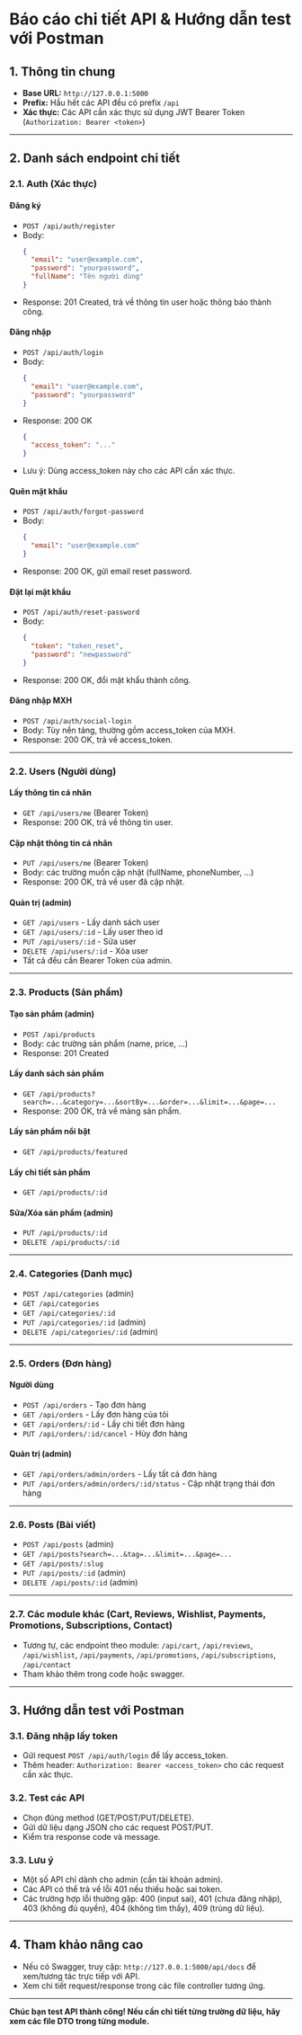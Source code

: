 # Báo cáo chi tiết API & Hướng dẫn test với Postman

## 1. Thông tin chung
- **Base URL:** `http://127.0.0.1:5000`
- **Prefix:** Hầu hết các API đều có prefix `/api`
- **Xác thực:** Các API cần xác thực sử dụng JWT Bearer Token (`Authorization: Bearer <token>`)

---

## 2. Danh sách endpoint chi tiết

### 2.1. Auth (Xác thực)
#### Đăng ký
- `POST /api/auth/register`
- Body:
  ```json
  {
    "email": "user@example.com",
    "password": "yourpassword",
    "fullName": "Tên người dùng"
  }
  ```
- Response: 201 Created, trả về thông tin user hoặc thông báo thành công.

#### Đăng nhập
- `POST /api/auth/login`
- Body:
  ```json
  {
    "email": "user@example.com",
    "password": "yourpassword"
  }
  ```
- Response: 200 OK
  ```json
  {
    "access_token": "..."
  }
  ```
- Lưu ý: Dùng access_token này cho các API cần xác thực.

#### Quên mật khẩu
- `POST /api/auth/forgot-password`
- Body:
  ```json
  {
    "email": "user@example.com"
  }
  ```
- Response: 200 OK, gửi email reset password.

#### Đặt lại mật khẩu
- `POST /api/auth/reset-password`
- Body:
  ```json
  {
    "token": "token_reset",
    "password": "newpassword"
  }
  ```
- Response: 200 OK, đổi mật khẩu thành công.

#### Đăng nhập MXH
- `POST /api/auth/social-login`
- Body: Tùy nền tảng, thường gồm access_token của MXH.
- Response: 200 OK, trả về access_token.

---

### 2.2. Users (Người dùng)
#### Lấy thông tin cá nhân
- `GET /api/users/me` (Bearer Token)
- Response: 200 OK, trả về thông tin user.

#### Cập nhật thông tin cá nhân
- `PUT /api/users/me` (Bearer Token)
- Body: các trường muốn cập nhật (fullName, phoneNumber, ...)
- Response: 200 OK, trả về user đã cập nhật.

#### Quản trị (admin)
- `GET /api/users` - Lấy danh sách user
- `GET /api/users/:id` - Lấy user theo id
- `PUT /api/users/:id` - Sửa user
- `DELETE /api/users/:id` - Xóa user
- Tất cả đều cần Bearer Token của admin.

---

### 2.3. Products (Sản phẩm)
#### Tạo sản phẩm (admin)
- `POST /api/products`
- Body: các trường sản phẩm (name, price, ...)
- Response: 201 Created

#### Lấy danh sách sản phẩm
- `GET /api/products?search=...&category=...&sortBy=...&order=...&limit=...&page=...`
- Response: 200 OK, trả về mảng sản phẩm.

#### Lấy sản phẩm nổi bật
- `GET /api/products/featured`

#### Lấy chi tiết sản phẩm
- `GET /api/products/:id`

#### Sửa/Xóa sản phẩm (admin)
- `PUT /api/products/:id`
- `DELETE /api/products/:id`

---

### 2.4. Categories (Danh mục)
- `POST /api/categories` (admin)
- `GET /api/categories`
- `GET /api/categories/:id`
- `PUT /api/categories/:id` (admin)
- `DELETE /api/categories/:id` (admin)

---

### 2.5. Orders (Đơn hàng)
#### Người dùng
- `POST /api/orders` - Tạo đơn hàng
- `GET /api/orders` - Lấy đơn hàng của tôi
- `GET /api/orders/:id` - Lấy chi tiết đơn hàng
- `PUT /api/orders/:id/cancel` - Hủy đơn hàng

#### Quản trị (admin)
- `GET /api/orders/admin/orders` - Lấy tất cả đơn hàng
- `PUT /api/orders/admin/orders/:id/status` - Cập nhật trạng thái đơn hàng

---

### 2.6. Posts (Bài viết)
- `POST /api/posts` (admin)
- `GET /api/posts?search=...&tag=...&limit=...&page=...`
- `GET /api/posts/:slug`
- `PUT /api/posts/:id` (admin)
- `DELETE /api/posts/:id` (admin)

---

### 2.7. Các module khác (Cart, Reviews, Wishlist, Payments, Promotions, Subscriptions, Contact)
- Tương tự, các endpoint theo module: `/api/cart`, `/api/reviews`, `/api/wishlist`, `/api/payments`, `/api/promotions`, `/api/subscriptions`, `/api/contact`
- Tham khảo thêm trong code hoặc swagger.

---

## 3. Hướng dẫn test với Postman

### 3.1. Đăng nhập lấy token
- Gửi request `POST /api/auth/login` để lấy access_token.
- Thêm header: `Authorization: Bearer <access_token>` cho các request cần xác thực.

### 3.2. Test các API
- Chọn đúng method (GET/POST/PUT/DELETE).
- Gửi dữ liệu dạng JSON cho các request POST/PUT.
- Kiểm tra response code và message.

### 3.3. Lưu ý
- Một số API chỉ dành cho admin (cần tài khoản admin).
- Các API có thể trả về lỗi 401 nếu thiếu hoặc sai token.
- Các trường hợp lỗi thường gặp: 400 (input sai), 401 (chưa đăng nhập), 403 (không đủ quyền), 404 (không tìm thấy), 409 (trùng dữ liệu).

---

## 4. Tham khảo nâng cao
- Nếu có Swagger, truy cập: `http://127.0.0.1:5000/api/docs` để xem/tương tác trực tiếp với API.
- Xem chi tiết request/response trong các file controller tương ứng.

---

**Chúc bạn test API thành công! Nếu cần chi tiết từng trường dữ liệu, hãy xem các file DTO trong từng module.**